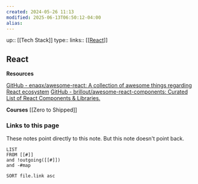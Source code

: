 ```yaml
---
created: 2024-05-26 11:13
modified: 2025-06-13T06:50:12-04:00
alias: 
---
```

up::  [[Tech Stack]]
type::
links:: [[[React](https://react.dev/)]]
## React

**Resources**

[GitHub - enaqx/awesome-react: A collection of awesome things regarding React ecosystem](https://github.com/enaqx/awesome-react)
[GitHub - brillout/awesome-react-components: Curated List of React Components & Libraries.](https://github.com/brillout/awesome-react-components)

**Courses**
[[Zero to Shipped]]

### Links to this page
These notes point directly to this note. But this note doesn't point back.
```dataview
LIST
FROM [[#]]
and !outgoing([[#]])
and -#map

SORT file.link asc
```



